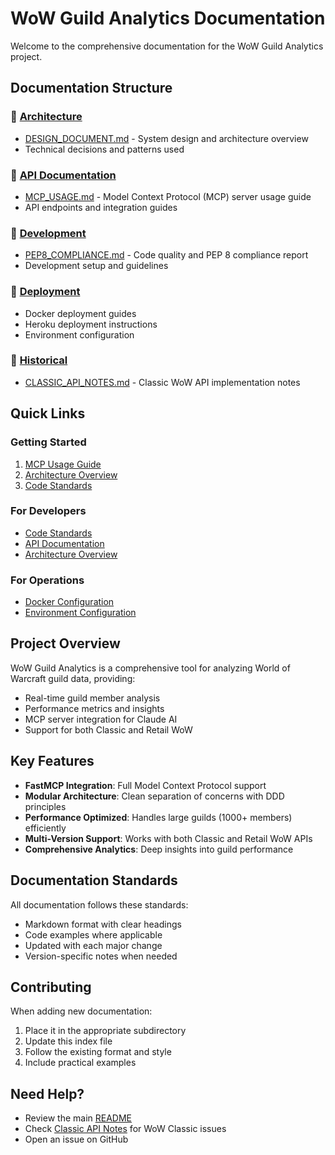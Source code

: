 # WoW Guild Analytics Documentation

Welcome to the comprehensive documentation for the WoW Guild Analytics project.

## Documentation Structure

### 📁 [Architecture](./architecture/)
- [DESIGN_DOCUMENT.md](./architecture/DESIGN_DOCUMENT.md) - System design and architecture overview
- Technical decisions and patterns used

### 📁 [API Documentation](./api/)
- [MCP_USAGE.md](./api/MCP_USAGE.md) - Model Context Protocol (MCP) server usage guide
- API endpoints and integration guides

### 📁 [Development](./development/)
- [PEP8_COMPLIANCE.md](./development/PEP8_COMPLIANCE.md) - Code quality and PEP 8 compliance report
- Development setup and guidelines

### 📁 [Deployment](./deployment/)
- Docker deployment guides
- Heroku deployment instructions
- Environment configuration

### 📁 [Historical](.)
- [CLASSIC_API_NOTES.md](./CLASSIC_API_NOTES.md) - Classic WoW API implementation notes

## Quick Links

### Getting Started
1. [MCP Usage Guide](./api/MCP_USAGE.md)
2. [Architecture Overview](./architecture/DESIGN_DOCUMENT.md)
3. [Code Standards](./development/PEP8_COMPLIANCE.md)

### For Developers
- [Code Standards](./development/PEP8_COMPLIANCE.md)
- [API Documentation](./api/)
- [Architecture Overview](./architecture/DESIGN_DOCUMENT.md)

### For Operations
- [Docker Configuration](../config/docker/)
- [Environment Configuration](../README.md#configuration)

## Project Overview

WoW Guild Analytics is a comprehensive tool for analyzing World of Warcraft guild data, providing:
- Real-time guild member analysis
- Performance metrics and insights
- MCP server integration for Claude AI
- Support for both Classic and Retail WoW

## Key Features

- **FastMCP Integration**: Full Model Context Protocol support
- **Modular Architecture**: Clean separation of concerns with DDD principles
- **Performance Optimized**: Handles large guilds (1000+ members) efficiently
- **Multi-Version Support**: Works with both Classic and Retail WoW APIs
- **Comprehensive Analytics**: Deep insights into guild performance

## Documentation Standards

All documentation follows these standards:
- Markdown format with clear headings
- Code examples where applicable
- Updated with each major change
- Version-specific notes when needed

## Contributing

When adding new documentation:
1. Place it in the appropriate subdirectory
2. Update this index file
3. Follow the existing format and style
4. Include practical examples

## Need Help?

- Review the main [README](../README.md)
- Check [Classic API Notes](./CLASSIC_API_NOTES.md) for WoW Classic issues
- Open an issue on GitHub